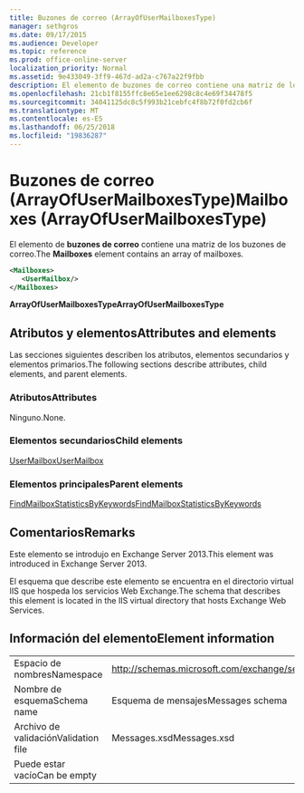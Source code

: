 ```yaml
---
title: Buzones de correo (ArrayOfUserMailboxesType)
manager: sethgros
ms.date: 09/17/2015
ms.audience: Developer
ms.topic: reference
ms.prod: office-online-server
localization_priority: Normal
ms.assetid: 9e433049-3ff9-467d-ad2a-c767a22f9fbb
description: El elemento de buzones de correo contiene una matriz de los buzones de correo.
ms.openlocfilehash: 21cb1f8155ffc8e65e1ee6298c8c4e69f34478f5
ms.sourcegitcommit: 34041125dc8c5f993b21cebfc4f8b72f0fd2cb6f
ms.translationtype: MT
ms.contentlocale: es-ES
ms.lasthandoff: 06/25/2018
ms.locfileid: "19836287"
---
```

# <a name="mailboxes-arrayofusermailboxestype"></a><span data-ttu-id="e69d0-103">Buzones de correo (ArrayOfUserMailboxesType)</span><span class="sxs-lookup"><span data-stu-id="e69d0-103">Mailboxes (ArrayOfUserMailboxesType)</span></span>

<span data-ttu-id="e69d0-104">El elemento de **buzones de correo** contiene una matriz de los buzones de correo.</span><span class="sxs-lookup"><span data-stu-id="e69d0-104">The **Mailboxes** element contains an array of mailboxes.</span></span> 
  
```XML
<Mailboxes>
   <UserMailbox/>
</Mailboxes>
```

<span data-ttu-id="e69d0-105">**ArrayOfUserMailboxesType**</span><span class="sxs-lookup"><span data-stu-id="e69d0-105">**ArrayOfUserMailboxesType**</span></span>

## <a name="attributes-and-elements"></a><span data-ttu-id="e69d0-106">Atributos y elementos</span><span class="sxs-lookup"><span data-stu-id="e69d0-106">Attributes and elements</span></span>

<span data-ttu-id="e69d0-107">Las secciones siguientes describen los atributos, elementos secundarios y elementos primarios.</span><span class="sxs-lookup"><span data-stu-id="e69d0-107">The following sections describe attributes, child elements, and parent elements.</span></span>
  
### <a name="attributes"></a><span data-ttu-id="e69d0-108">Atributos</span><span class="sxs-lookup"><span data-stu-id="e69d0-108">Attributes</span></span>

<span data-ttu-id="e69d0-109">Ninguno.</span><span class="sxs-lookup"><span data-stu-id="e69d0-109">None.</span></span>
  
### <a name="child-elements"></a><span data-ttu-id="e69d0-110">Elementos secundarios</span><span class="sxs-lookup"><span data-stu-id="e69d0-110">Child elements</span></span>

[<span data-ttu-id="e69d0-111">UserMailbox</span><span class="sxs-lookup"><span data-stu-id="e69d0-111">UserMailbox</span></span>](usermailbox.md)
  
### <a name="parent-elements"></a><span data-ttu-id="e69d0-112">Elementos principales</span><span class="sxs-lookup"><span data-stu-id="e69d0-112">Parent elements</span></span>

[<span data-ttu-id="e69d0-113">FindMailboxStatisticsByKeywords</span><span class="sxs-lookup"><span data-stu-id="e69d0-113">FindMailboxStatisticsByKeywords</span></span>](findmailboxstatisticsbykeywords.md)
  
## <a name="remarks"></a><span data-ttu-id="e69d0-114">Comentarios</span><span class="sxs-lookup"><span data-stu-id="e69d0-114">Remarks</span></span>

<span data-ttu-id="e69d0-115">Este elemento se introdujo en Exchange Server 2013.</span><span class="sxs-lookup"><span data-stu-id="e69d0-115">This element was introduced in Exchange Server 2013.</span></span>
  
<span data-ttu-id="e69d0-116">El esquema que describe este elemento se encuentra en el directorio virtual IIS que hospeda los servicios Web Exchange.</span><span class="sxs-lookup"><span data-stu-id="e69d0-116">The schema that describes this element is located in the IIS virtual directory that hosts Exchange Web Services.</span></span>
  
## <a name="element-information"></a><span data-ttu-id="e69d0-117">Información del elemento</span><span class="sxs-lookup"><span data-stu-id="e69d0-117">Element information</span></span>

|||
|:-----|:-----|
|<span data-ttu-id="e69d0-118">Espacio de nombres</span><span class="sxs-lookup"><span data-stu-id="e69d0-118">Namespace</span></span>  <br/> |http://schemas.microsoft.com/exchange/services/2006/messages  <br/> |
|<span data-ttu-id="e69d0-119">Nombre de esquema</span><span class="sxs-lookup"><span data-stu-id="e69d0-119">Schema name</span></span>  <br/> |<span data-ttu-id="e69d0-120">Esquema de mensajes</span><span class="sxs-lookup"><span data-stu-id="e69d0-120">Messages schema</span></span>  <br/> |
|<span data-ttu-id="e69d0-121">Archivo de validación</span><span class="sxs-lookup"><span data-stu-id="e69d0-121">Validation file</span></span>  <br/> |<span data-ttu-id="e69d0-122">Messages.xsd</span><span class="sxs-lookup"><span data-stu-id="e69d0-122">Messages.xsd</span></span>  <br/> |
|<span data-ttu-id="e69d0-123">Puede estar vacío</span><span class="sxs-lookup"><span data-stu-id="e69d0-123">Can be empty</span></span>  <br/> ||
   

